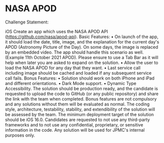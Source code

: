 #  NASA APOD 


Challenge Statement:

iOS
Create an app which uses the NASA APOD API (https://github.com/nasa/apod-api).
Basic Features:
•    On launch of the app, it should load the date, title, image, and the explanation for the current day's APOD (Astronomy Picture of the Day). On some days, the image is replaced by an embedded video. The app should handle this scenario as well. (Example 11th October 2021 APOD). Please ensure to use a Tab Bar as it will help when later you are asked to expand on the solution.
•    Allow the user to load the NASA APOD for any day that they want. 
•    Last service call including image should be cached and loaded if any subsequent service call fails.
Bonus Features:
•    Solution should work on both iPhone and iPad and different orientations. 
•    Dark Mode support.
•    Dynamic Type Accessibility. 
The solution should be production ready, and the candidate is requested to upload the code to GitHub (or any public repository) and share the link with the team when completed. Bonus features are not compulsory and any solutions without them will be evaluated as normal. The coding style, architecture, testability, stability, and extendibility of the solution will be assessed by the team. The minimum deployment target of the solution should be iOS 16.0.
Candidates are requested to not use any third-party frameworks and to not use any confidential, proprietary, or sensitive information in the code. Any solution will be used for JPMC's internal purposes only.
